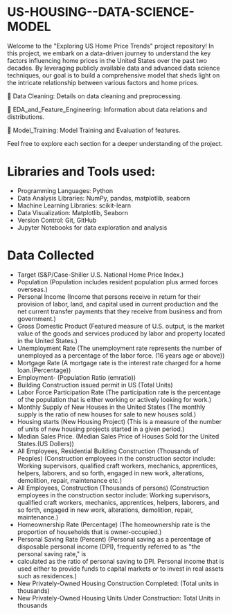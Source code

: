 # US-HOUSING--DATA-SCIENCE-MODEL
Welcome to the "Exploring US Home Price Trends" project repository! In this project, we embark on a data-driven journey to understand the key factors influencing home prices in the United States over the past two decades. By leveraging publicly available data and advanced data science techniques, our goal is to build a comprehensive model that sheds light on the intricate relationship between various factors and home prices.

🔗 Data Cleaning: Details on data cleaning and preprocessing.

🔗 EDA_and_Feature_Engineering: Information about data relations and distributions.

🔗 Model_Training: Model Training and Evaluation of features.

Feel free to explore each section for a deeper understanding of the project.

# Libraries and Tools used:
* Programming Languages: Python
* Data Analysis Libraries: NumPy, pandas, matplotlib, seaborn
* Machine Learning Libraries: scikit-learn
* Data Visualization: Matplotlib, Seaborn
* Version Control: Git, GitHub
* Jupyter Notebooks for data exploration and analysis

# Data Collected
* Target (S&P/Case-Shiller U.S. National Home Price Index.)
* Population (Population includes resident population plus armed forces overseas.)
* Personal Income (Income that persons receive in return for their provision of labor, land, and capital used in current production and the net current transfer 
  payments that they receive from business and from government.)
* Gross Domestic Product (Featured measure of U.S. output, is the market value of the goods and services produced by labor and property located in the United 
  States.)
* Unemployment Rate (The unemployment rate represents the number of unemployed as a percentage of the labor force. (16 years age or above))
* Mortgage Rate (A mortgage rate is the interest rate charged for a home loan.(Percentage))
* Employment- (Population Ratio (emratio))
* Building Construction issued permit in US (Total Units)
* Labor Force Participation Rate (The participation rate is the percentage of the population that is either working or actively looking for work.)
* Monthly Supply of New Houses in the United States (The monthly supply is the ratio of new houses for sale to new houses sold.)
* Housing starts (New Housing Project) (This is a measure of the number of units of new housing projects started in a given period.)
* Median Sales Price. (Median Sales Price of Houses Sold for the United States.(US Dollers))
* All Employees, Residential Building Construction (Thousands of Peoples) (Construction employees in the construction sector include: Working supervisors, 
  qualified craft workers, mechanics, apprentices, helpers, laborers, and so forth, engaged in new work, alterations, demolition, repair, maintenance etc.)
* All Employees, Construction (Thousands of persons) (Construction employees in the construction sector include: Working supervisors, qualified craft workers, 
  mechanics, apprentices, helpers, laborers, and so forth, engaged in new work, alterations, demolition, repair, maintenance.)
* Homeownership Rate (Percentage) (The homeownership rate is the proportion of households that is owner-occupied.)
* Personal Saving Rate (Percent) (Personal saving as a percentage of disposable personal income (DPI), frequently referred to as "the personal saving rate," is 
* calculated as the ratio of personal saving to DPI. Personal income that is used either to provide funds to capital markets or to invest in real assets such as 
  residences.)
* New Privately-Owned Housing Construction Completed: (Total units in thousands)
* New Privately-Owned Housing Units Under Construction: Total Units in thousands

